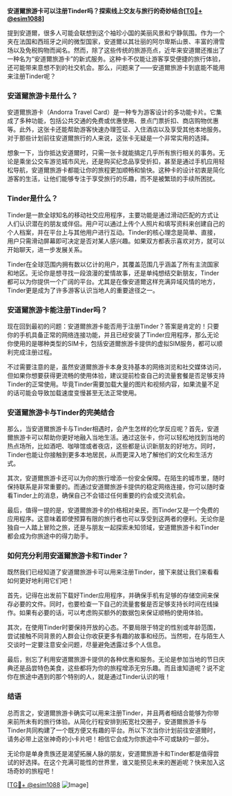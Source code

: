**安道爾旅游卡可以注册Tinder吗？探索线上交友与旅行的奇妙结合[[TG💪+ @esim1088](https://t.me/s/esim1088)]**

提到安道爾，很多人可能会联想到这个袖珍小国的美丽风景和宁静氛围。作为一个夹在法国和西班牙之间的微型国家，安道爾以其壮丽的阿尔卑斯山景、丰富的滑雪场以及免税购物而闻名。然而，除了这些传统的旅游亮点，近年来安道爾还推出了一种名为“安道爾旅游卡”的新式服务。这种卡不仅能让游客享受便捷的旅行体验，还可能带来意想不到的社交机会。那么，问题来了——安道爾旅游卡到底能不能用来注册Tinder呢？

### 安道爾旅游卡是什么？

安道爾旅游卡（Andorra Travel Card）是一种专为游客设计的多功能卡片。它集成了多种功能，包括公共交通的免费或优惠使用、景点门票折扣、商店购物优惠等。此外，这张卡还能帮助游客快速办理签证、入住酒店以及享受其他本地服务。对于那些计划前往安道爾旅行的人来说，这张卡无疑是一个非常实用的选择。

想象一下，当你抵达安道爾时，只需一张卡就能搞定几乎所有旅行相关的事务。无论是乘坐公交车游览城市风光，还是购买纪念品享受折扣，甚至是通过手机应用轻松导航，安道爾旅游卡都能让你的旅程更加顺畅和愉快。这种卡的设计初衷是简化游客的生活，让他们能够专注于享受旅行的乐趣，而不是被繁琐的手续所困扰。

### Tinder是什么？

Tinder是一款全球知名的移动社交应用程序，主要功能是通过滑动匹配的方式让人们认识潜在的朋友或伴侣。用户可以通过上传个人照片和填写资料来创建自己的个人档案，并在平台上与其他用户进行互动。Tinder的核心理念是简单、直接，用户只需滑动屏幕即可决定是否对某人感兴趣。如果双方都表示喜欢对方，就可以开始聊天，进一步发展关系。

Tinder在全球范围内拥有数以亿计的用户，其覆盖范围几乎涵盖了所有主流国家和地区。无论你是想寻找一段浪漫的爱情故事，还是单纯想结交新朋友，Tinder都可以为你提供一个广阔的平台。尤其是在像安道爾这样充满异域风情的地方，Tinder更是成为了许多游客认识当地人的重要途径之一。

### 安道爾旅游卡能注册Tinder吗？

现在回到最初的问题：安道爾旅游卡能否用于注册Tinder？答案是肯定的！只要你的手机具备正常的网络连接功能，并且已经安装了Tinder应用程序，那么无论你使用的是哪种类型的SIM卡，包括安道爾旅游卡提供的虚拟SIM服务，都可以顺利完成注册过程。

不过需要注意的是，虽然安道爾旅游卡本身支持基本的网络浏览和社交媒体访问，但如果你想要获得更流畅的使用体验，建议提前检查自己的流量套餐是否足够支持Tinder的正常使用。毕竟Tinder需要加载大量的图片和视频内容，如果流量不足的话可能会导致加载速度变慢甚至无法正常使用。

### 安道爾旅游卡与Tinder的完美结合

那么，当安道爾旅游卡与Tinder相遇时，会产生怎样的化学反应呢？首先，安道爾旅游卡可以帮助你更好地融入当地生活。通过这张卡，你可以轻松地找到当地的热点场所，比如酒吧、咖啡馆或者夜店，这些都是认识新朋友的好地方。同时，Tinder也能让你接触到更多本地居民，从而更深入地了解他们的文化和生活方式。

其次，安道爾旅游卡还可以为你的旅行增添一份安全保障。在陌生的城市里，随时保持联系是非常重要的。而通过安道爾旅游卡提供的稳定网络连接，你可以随时查看Tinder上的消息，确保自己不会错过任何重要的约会或交流机会。

最后，值得一提的是，安道爾旅游卡的价格相对亲民，而Tinder又是一个免费的应用程序。这意味着即使预算有限的旅行者也可以享受到这两者的便利。无论你是独自一人踏上冒险之旅，还是与朋友一起探索未知领域，安道爾旅游卡和Tinder都会成为你旅途中的得力助手。

### 如何充分利用安道爾旅游卡和Tinder？

既然我们已经知道了安道爾旅游卡可以用来注册Tinder，接下来就让我们来看看如何更好地利用它们吧！

首先，记得在出发前下载好Tinder应用程序，并确保手机有足够的存储空间来保存必要的文件。同时，也要检查一下自己的流量套餐是否足够支持长时间在线操作。如果有必要的话，可以考虑购买额外的数据包来保证顺畅的使用体验。

其次，在使用Tinder时要保持开放的心态。不要局限于特定的性别或年龄范围，尝试接触不同背景的人群会让你收获更多有趣的故事和经历。当然啦，在与陌生人交谈时一定要注意安全问题，尽量避免透露过多个人信息。

最后，别忘了利用安道爾旅游卡提供的各种优惠和服务。无论是参加当地的节日庆典还是品尝特色美食，这些都将为你的旅程增添无穷乐趣。而且谁知道呢？说不定你在旅途中遇到的那个特别的人，就是通过Tinder认识的哦！

### 结语

总而言之，安道爾旅游卡确实可以用来注册Tinder，并且两者相结合能够为你带来前所未有的旅行体验。从简化行程安排到拓宽社交圈子，安道爾旅游卡与Tinder共同构建了一个既方便又有趣的平台。所以下次当你计划前往安道爾时，请务必带上这张神奇的小卡片吧！相信它会成为你旅途中不可或缺的一部分。

无论你是单身贵族还是渴望拓展人脉的朋友，安道爾旅游卡和Tinder都是值得尝试的好选择。在这个充满可能性的世界里，谁又能预见未来的邂逅呢？快来加入这场奇妙的旅程吧！

[[TG💪+ @esim1088](https://t.me/s/esim1088) ![Image](https://i.postimg.cc/4NQfJmqS/Snipaste-2025-05-13-00-14-12.png)]
